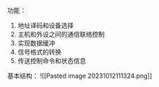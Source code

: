 功能：
1. 地址译码和设备选择
2. 主机和外设之间的通信联络控制
3. 实现数据缓冲
4. 信号格式的转换
5. 传送控制命令和状态信息

基本结构：
![[Pasted image 20231012111324.png]]

